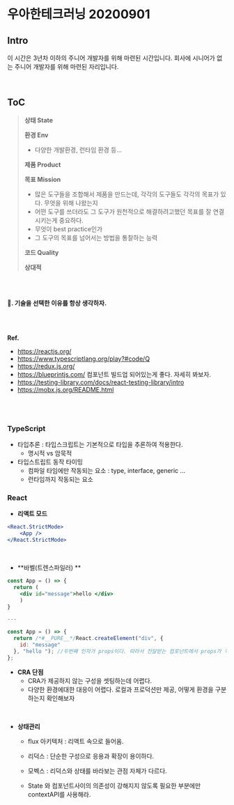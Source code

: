 # 우아한테크러닝 20200901



## Intro

이 시간은 3년차 이하의 주니어 개발자를 위해 마련된 시간입니다. 회사에 시니어가 없는 주니어 개발자를 위해 마련된 자리입니다.

<br>

## ToC

> **상태 State**
>
> **환경 Env**
>
> - 다양한 개발환경, 런타임 환경 등...
>
> **제품 Product**
>
> **목표 Mission**
>
> - 많은 도구들을 조합해서 제품을 만드는데, 각각의 도구들도 각각의 목표가 있다. 무엇을 위해 나왔는지
> - 어떤 도구를 쓰더라도 그 도구가 원천적으로 해결하려고했던 목표를 잘 연결시키는게 중요하다.
> - 무엇이 best practice인가
> - 그 도구의 목표를 넘어서는 방법을 통찰하는 능력
>
> **코드 Quality**
>
> **상대적**

<br>
<br>

**🌳. 기술을 선택한 이유를 항상 생각하자.**

<br>
<br>

**Ref.**

- https://reactjs.org/
- https://www.typescriptlang.org/play?#code/Q
- https://redux.js.org/
- https://blueprintjs.com/  컴포넌트 빌드업 되어있는게 좋다. 자세히 봐보자.
- https://testing-library.com/docs/react-testing-library/intro
- https://mobx.js.org/README.html

<br>
<br>

### TypeScript

- 타입추론 : 타입스크립트는 기본적으로 타입을 추론하여 적용한다.
  - 명시적 vs 암묵적
- 타입스트립트 동작 타이밍
  - 컴파일 타임에만 작동되는 요소 : type, interface, generic ...
  - 런타임까지 작동되는 요소 



### React

- **리액트 모드**


```jsx
<React.StrictMode>
	<App />
</React.StrictMode>
```

<br>

- **바벨(트렌스파일러) **

```jsx
const App = () => {
  return (
    <div id="message">hello </div>
    )
}

---

const App = () => {
  return /*#__PURE__*/React.createElement("div", {
    id: "message"
  }, "hello "); //두번째 인자가 props이다. 따라서 전달받는 컴포넌트에서 props가 객체로 넘어간다.
};


```



- **CRA 단점**
  - CRA가 제공하지 않는 구성을 셋팅하는데 어렵다.
  - 다양한 환경에대한 대응이 어렵다. 로컬과 프로덕션만 제공, 어떻게 환경을 구분하는지 확인해보자

<br>


- **상태관리**
  - flux 아키텍처 : 리액트 속으로 들어옴.
  - 리덕스 : 단순한 구성으로 응용과 확장이 용이하다.
  - 모벡스 : 리덕스와 상태를 바라보는 관점 자체가 다르다.

  - State 와 컴포넌트사이의 의존성이 강해지지 않도록 필요한 부분에만 contextAPI를 사용해라.

